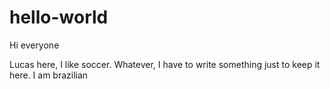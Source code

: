 # hello-world

Hi everyone

Lucas here, I like soccer. Whatever, I have to write something just to keep it here.
I am brazilian

